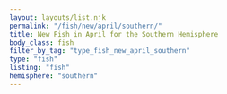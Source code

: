 ```yaml
---
layout: layouts/list.njk
permalink: "/fish/new/april/southern/"
title: New Fish in April for the Southern Hemisphere
body_class: fish
filter_by_tag: "type_fish_new_april_southern"
type: "fish"
listing: "fish"
hemisphere: "southern"
---
```

